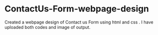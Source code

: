 # ContactUs-Form-webpage-design
Created a webpage design of Contact us Form  using html and css . I have uploaded both codes and image of output.
